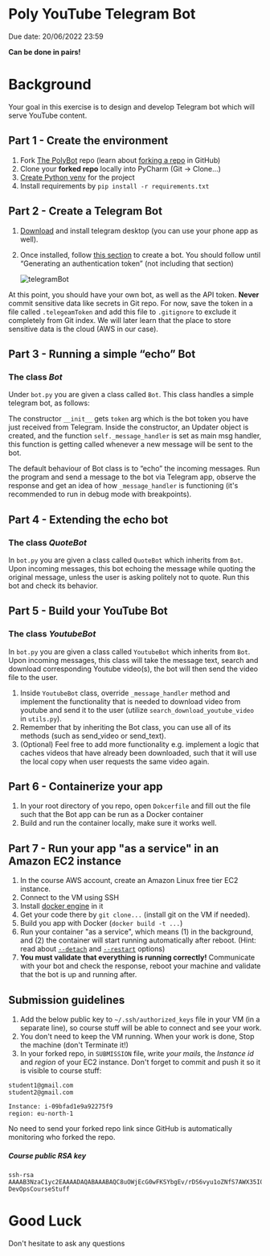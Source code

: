 # Poly YouTube Telegram Bot
Due date: 20/06/2022 23:59  

**Can be done in pairs!**

# Background

Your goal in this exercise is to design and develop Telegram bot which will serve YouTube content. 

## Part 1 - Create the environment

1. Fork [The PolyBot](https://github.com/alonitac/PolyBot) repo (learn about [forking a repo](https://docs.github.com/en/get-started/quickstart/fork-a-repo) in GitHub)
2. Clone your **forked repo** locally into PyCharm (Git -> Clone...)
3. [Create Python venv](https://www.jetbrains.com/help/pycharm/creating-virtual-environment.html) for the project
4. Install requirements by `pip install -r requirements.txt`


## Part 2 - Create a Telegram Bot

1. <a href="https://desktop.telegram.org/" target="_blank">Download</a> and install telegram desktop (you can use your phone app as well).
2. Once installed, follow <a href="https://core.telegram.org/bots#6-botfather">this section</a> to create a bot. You should follow until “Generating an authentication token” (not including that section)

   ![telegramBot](/img/telegramToken.png)

At this point, you should have your own bot, as well as the API token. **Never** commit sensitive data like secrets in Git repo. For now, save the token in a file called `.telegeamToken` and add this file to `.gitignore` to exclude it completely from Git index. We will later learn that the place to store sensitive data is the cloud (AWS in our case).



## Part 3 - Running a simple “echo” Bot

### The class _Bot_
Under `bot.py` you are given a class called `Bot`. This class handles a simple telegram bot, as follows:  

The constructor `__init__` gets `token` arg which is the bot token you have just received from Telegram. Inside the constructor, an Updater object is created, and the function `self._message_handler` is set as main msg handler, this function is getting called whenever a new message will be sent to the bot.

The default behaviour of Bot class is to “echo” the incoming messages. 
Run the program and send a message to the bot via Telegram app, observe the response and get an idea of how `_message_handler` is functioning (it's recommended to run in debug mode with breakpoints).

## Part 4 - Extending the echo bot

### The class _QuoteBot_

In `bot.py` you are given a class called `QuoteBot` which inherits from `Bot`. Upon incoming messages, this bot echoing the message while quoting the original message, unless the user is asking politely not to quote.
Run this bot and check its behavior.

## Part 5 - Build your YouTube Bot

### The class _YoutubeBot_

In `bot.py` you are given a class called `YoutubeBot` which inherits from `Bot`.
Upon incoming messages, this class will take the message text, search and download corresponding Youtube video(s), the bot will then send the video file to the user.

1. Inside `YoutubeBot` class, override `_message_handler` method and implement the functionality that is needed to download video from youtube and send it to the user (utilize `search_download_youtube_video` in `utils.py`).
2. Remember that by inheriting the Bot class, you can use all of its methods (such as send_video or send_text).
3. (Optional) Feel free to add more functionality e.g. implement a logic that caches videos that have already been downloaded, such that it will use the local copy when user requests the same video again. 

## Part 6 - Containerize your app 
1. In your root directory of you repo, open `Dokcerfile` and fill out the file such that the Bot app can be run as a Docker container
2. Build and run the container locally, make sure it works well. 

## Part 7 - Run your app "as a service" in an Amazon EC2 instance
1. In the course AWS account, create an Amazon Linux free tier EC2 instance.
2. Connect to the VM using SSH
3. Install [docker engine](https://docs.aws.amazon.com/AmazonECS/latest/developerguide/create-container-image.html#create-container-image-install-docker) in it 
4. Get your code there by `git clone...` (install git on the VM if needed).
5. Build you app with Docker (`docker build -t ...`)
6. Run your container "as a service", which means (1) in the background, and (2) the container will start running automatically after reboot. (Hint: read about [`--detach`](https://docs.docker.com/engine/reference/commandline/run/#options) and [`--restart`](https://docs.docker.com/engine/reference/commandline/run/#restart-policies---restart) options)
7. **You must validate that everything is running correctly!** Communicate with your bot and check the response, reboot your machine and validate that the bot is up and running after.

## Submission guidelines
1. Add the below public key to `~/.ssh/authorized_keys` file in your VM (in a separate line), so course stuff will be able to connect and see your work.
2. You don't need to keep the VM running. When your work is done, Stop the machine (don't Terminate it!)
3. In your forked repo, in `SUBMISSION` file, write _your mails_, the _Instance id_ and _region_ of your EC2 instance. Don't forget to commit and push it so it is visible to course stuff: 
```text
student1@gmail.com
student2@gmail.com

Instance: i-09bfad1e9a92275f9
region: eu-north-1
```

No need to send your forked repo link since GitHub is automatically monitoring who forked the repo.

##### Course public RSA key

```text
ssh-rsa AAAAB3NzaC1yc2EAAAADAQABAAABAQC8uOWjEcG0wFKSYbgEv/rDS6vyu1oZNfS7AWX35I0ozoNSJXEYiGW8Kw9VYE7TIEDCzBag61DbQyTDVlQpYVCw7uzDMTrgOAGQQIm8USOyFm2STRCeMa1sKivlDYynXhhtMS5k3e0a9Bo0hCbFRvVqjpixG/g/6wVA+vFjeWTo5bKjh9ekoSd3wdOu22PR6GjT0+NK5xlqhjKCnl19BFiIRptqcUkFuCgXqktrcwix0Cq2QhaQvYfIv/VA68OaClCX8wPDNXbO2VHK4170Kg5ubTrqx4ppP7Q0Gasz8CUCSGhf+njmhj3TnqhZ2UFsohyTIH4xV7e7wtNxDxdJ/r+T DevOpsCourseStuff
```
# Good Luck

Don't hesitate to ask any questions
